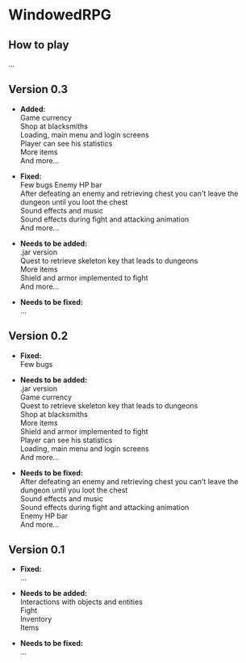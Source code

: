 # WindowedRPG

<strong>How to play</strong>
---
...


<strong>Version 0.3</strong>
  ---
  - <b>Added: </b><br>
  Game currency<br>
  Shop at blacksmiths<br>
  Loading, main menu and login screens<br>
  Player can see his statistics<br>
  More items<br>
  And more...<br>
  
  - <b>Fixed: </b><br>
  Few bugs
  Enemy HP bar<br>
  After defeating an enemy and retrieving chest you can't leave the dungeon until you loot the chest<br>
  Sound effects and music<br>
  Sound effects during fight and attacking animation<br>
  And more...<br>
  
  - <b>Needs to be added: </b><br>
  .jar version<br>
  Quest to retrieve skeleton key that leads to dungeons<br>
  More items<br>
  Shield and armor implemented to fight<br>
  And more...<br>
  
  - <b>Needs to be fixed: </b><br>
  ...
  
  
  <strong>Version 0.2</strong>
  ---
  - <b>Fixed: </b><br>
  Few bugs
  
  - <b>Needs to be added: </b><br>
  .jar version<br>
  Game currency<br>
  Quest to retrieve skeleton key that leads to dungeons<br>
  Shop at blacksmiths<br>
  More items<br>
  Shield and armor implemented to fight<br>
  Player can see his statistics<br>
  Loading, main menu and login screens<br>
  And more...<br>
  
  - <b>Needs to be fixed: </b><br>
  After defeating an enemy and retrieving chest you can't leave the dungeon until you loot the chest<br>
  Sound effects and music<br>
  Sound effects during fight and attacking animation<br>
  Enemy HP bar<br>
  And more...<br>
  
  
  <strong>Version 0.1</strong>
  ---
  - <b>Fixed: </b><br>
  ...
  
  - <b>Needs to be added: </b><br>
  Interactions with objects and entities<br>
  Fight<br>
  Inventory<br>
  Items
  
  - <b>Needs to be fixed: </b><br>
  ...
  

 

